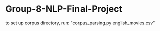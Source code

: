 # Group-8-NLP-Final-Project

to set up corpus directory, run:
"corpus_parsing.py english_movies.csv"